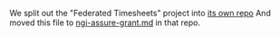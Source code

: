 We split out the "Federated Timesheets" project into [its own repo](https://github.com/federatedbookkeeping/timesheets)
And moved this file to [ngi-assure-grant.md](https://github.com/federatedbookkeeping/timesheets/blob/main/ngi-assure-grant.md) in that repo.
